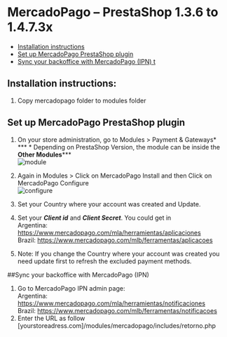 # MercadoPago – PrestaShop 1.3.6 to 1.4.7.3x

* [Installation instructions](#usage)
* [Set up MercadoPago PrestaShop plugin](#prestaplugin)
* [Sync your backoffice with MercadoPago (IPN) t](#IPN)

<a name="usage"></a>
## Installation instructions:
1. Copy mercadopago folder to modules folder

<a name="prestaplugin"></a>
## Set up MercadoPago PrestaShop plugin
1. On your store administration,  go to Modules > Payment & Gateways* <br />
*** * Depending on PrestaShop Version, the module can be inside the <b>Other Modules</b>***<br />
![module](https://raw.github.com/mercadopago/cart-prestashop/master/README.img/module.png)<br />

2. Again in Modules > Click on MercadoPago Install and then Click on MercadoPago Configure<br />
![configure](https://raw.github.com/mercadopago/cart-prestashop/master/README.img/configure.png)<br />

3. Set your Country where your account was created and Update.
4. Set your ***Client id*** and ***Client Secret***. You could get in<br />
Argentina: https://www.mercadopago.com/mla/herramientas/aplicaciones<br />
Brazil: https://www.mercadopago.com/mlb/ferramentas/aplicacoes<br />

5. Note: If you change the Country where your account was created you need update  first to refresh the excluded payment methods.

<a name="IPN"></a>
##Sync your backoffice with MercadoPago (IPN) 
1. Go to MercadoPago IPN admin page:<br />
Argentina: https://www.mercadopago.com/mla/herramientas/notificaciones<br />
Brazil: https://www.mercadopago.com/mlb/ferramentas/notificacoes
2. Enter the URL as follow [yourstoreadress.com]/modules/mercadopago/includes/retorno.php
